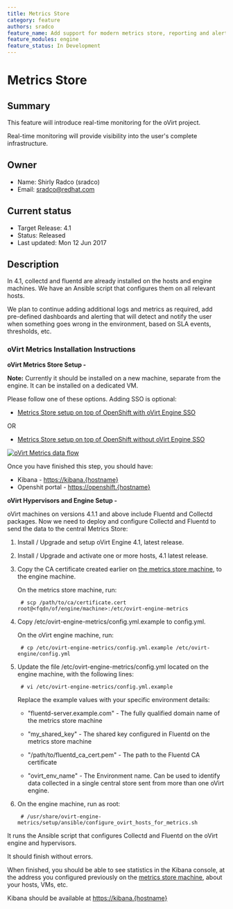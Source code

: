 ```yaml
---
title: Metrics Store
category: feature
authors: sradco
feature_name: Add support for modern metrics store, reporting and alerting
feature_modules: engine
feature_status: In Development
---
```

# Metrics Store

## Summary

This feature will introduce real-time monitoring for the oVirt project.

Real-time monitoring will provide visibility into the user's complete infrastructure.

## Owner

*   Name: Shirly Radco (sradco)
*   Email: <sradco@redhat.com>

## Current status

*   Target Release: 4.1
*   Status: Released
*   Last updated: Mon 12 Jun 2017

## Description

In 4.1, collectd and fluentd are already installed on the hosts and engine machines.
We have an Ansible script that configures them on all relevant hosts.

We plan to continue adding additional logs and metrics as required, add pre-defined dashboards and alerting that will detect and notify the user when something goes wrong in the environment, based on SLA events, thresholds, etc.

### oVirt Metrics Installation Instructions

**oVirt Metrics Store Setup -**

**Note:** Currently it should be installed on a new machine, separate from the engine. 
It can be installed on a dedicated VM. 

Please follow one of these options. Adding SSO is optional:
 
  * [Metrics Store setup on top of OpenShift with oVirt Engine SSO](https://www.ovirt.org/blog/2017/05/openshift-openId-integration-with-engine-sso/)

  OR

  * [Metrics Store setup on top of OpenShift without oVirt Engine SSO](https://github.com/ViaQ/Main/blob/master/README-mux.md)

[![oVirt Metrics data flow](/images/wiki/oVirtMetricsDataFlow.jpg)](images/wiki/oVirtMetricsDataFlow.jpg)

Once you have finished this step, you should have:

  * Kibana - <https://kibana.{hostname}>
  * Openshit portal - <https://openshift.{hostname}>


**oVirt Hypervisors and Engine Setup -**

oVirt machines on versions 4.1.1 and above include Fluentd and Collectd packages.
Now we need to deploy and configure Collectd and Fluentd to send the data to the central Metrics Store:

1. Install / Upgrade and setup oVirt Engine 4.1, latest release.

2. Install / Upgrade and activate one or more hosts, 4.1 latest release.

3. Copy the CA certificate created earlier on [the metrics store machine](https://github.com/ViaQ/Main/blob/master/README-mux.md#getting-the-shared_key-and-ca-cert), to the engine machine.


   On the metrics store machine, run:

        # scp /path/to/ca/certificate.cert root@<fqdn/of/engine/machine>:/etc/ovirt-engine-metrics

4. Copy  /etc/ovirt-engine-metrics/config.yml.example  to config.yml.

   On the oVirt engine machine, run:

        # cp /etc/ovirt-engine-metrics/config.yml.example /etc/ovirt-engine/config.yml

5. Update the file /etc/ovirt-engine-metrics/config.yml located on the engine machine, with the following lines:

        # vi /etc/ovirt-engine-metrics/config.yml.example

    Replace the example values with your specific environment details:
     
     * "fluentd-server.example.com" - The fully qualified domain name of the metrics store machine
     
     * "my_shared_key" - The shared key configured in Fluentd on the metrics store machine
     
     * "/path/to/fluentd_ca_cert.pem" - The path to the Fluentd CA certificate
     * "ovirt_env_name" - The Environment name. Can be used to identify data collected in a single central store sent from more than one oVirt engine.

6. On the engine machine, run as root:

        # /usr/share/ovirt-engine-metrics/setup/ansible/configure_ovirt_hosts_for_metrics.sh

It runs the Ansible script that configures Collectd and Fluentd on the oVirt engine and hypervisors.

It should finish without errors.

When finished, you should be able to see statistics in the Kibana console, at the address you configured previously on the [metrics store machine](https://github.com/ViaQ/Main/blob/master/README-mux.md#running-kibana), about your hosts, VMs, etc.

Kibana should be available at <https://kibana.{hostname}>
